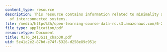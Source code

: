 ```yaml
---
content_type: resource
description: This resource contains information related to minimality and stability
  of interconnected systems.
file: /media/https%3A/open-learning-course-data-rc.s3.amazonaws.com/6-241j-dynamic-systems-and-control-spring-2011/5e41c2e287bde74f5326d258e89c951c_MIT6_241JS11_chap30.pdf
file_type: application/pdf
resourcetype: Document
title: MIT6_241JS11_chap30.pdf
uid: 5e41c2e2-87bd-e74f-5326-d258e89c951c
---
```

